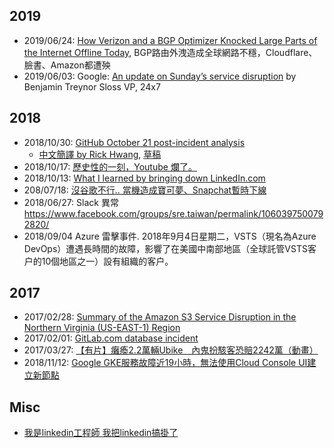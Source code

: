 

## 2019

* 2019/06/24: [How Verizon and a BGP Optimizer Knocked Large Parts of the Internet Offline Today](https://blog.cloudflare.com/how-verizon-and-a-bgp-optimizer-knocked-large-parts-of-the-internet-offline-today/), BGP路由外洩造成全球網路不穩，Cloudflare、臉書、Amazon都遭殃[](https://www.ithome.com.tw/news/131459)
* 2019/06/03: Google: [An update on Sunday’s service disruption](https://cloud.google.com/blog/topics/inside-google-cloud/an-update-on-sundays-service-disruption) by Benjamin Treynor Sloss
VP, 24x7

## 2018

* 2018/10/30: [GitHub October 21 post-incident analysis](https://blog.github.com/2018-10-30-oct21-post-incident-analysis/)
    * [中文簡譯 by Rick Hwang](https://rickhw.github.io/2019/06/05/DevOps/Github-Incident-Analysis/), [草稿](https://www.facebook.com/groups/sre.taiwan/permalink/1176448732521029/)
* 2018/10/17: [歷史性的一刻，Youtube 爛了。](https://www.facebook.com/groups/sre.taiwan/permalink/1164643200368249/)
* 2018/10/13: [What I learned by bringing down LinkedIn.com](https://venturebeat.com/2018/10/13/what-i-learned-by-bringing-down-linkedin-com/)
* 208/07/18: [沒谷歌不行.. 當機造成寶可夢、Snapchat暫時下線](https://news.cnyes.com/news/id/4167982)
* 2018/06/27: Slack 異常 https://www.facebook.com/groups/sre.taiwan/permalink/1060397500792820/
* 2018/09/04 Azure 雷擊事件. 2018年9月4日星期二，VSTS（現名為Azure DevOps）遭遇長時間的故障，影響了在美國中南部地區（全球託管VSTS客户的10個地區之一）設有組織的客户。


## 2017

* 2017/02/28: [Summary of the Amazon S3 Service Disruption in the Northern Virginia (US-EAST-1) Region](https://aws.amazon.com/cn/message/41926/)
* 2017/02/01: [GitLab.com database incident](https://about.gitlab.com/2017/02/01/gitlab-dot-com-database-incident/)
* 2017/03/27: [【有片】癱瘓2.2萬輛Ubike　內鬼扮駭客恐賠2242萬（動畫）](https://tw.appledaily.com/new/realtime/20170327/1085182/)
* 2018/11/12: [Google GKE服務故障近19小時，無法使用Cloud Console UI建立新節點](https://www.ithome.com.tw/news/126952)


## Misc

* [我是linkedin工程師 我把linkedin搞掛了](https://www.google.com/search?client=firefox-b&ei=7gPpW7u3O4qy8QWhirnQCA&ins=false&q=%E6%88%91%E6%98%AFlinkedin%E5%B7%A5%E7%A8%8B%E5%B8%AB+%E6%88%91%E6%8A%8Alinkedin%E6%90%9E%E6%8E%9B%E4%BA%86&oq=%E6%88%91%E6%98%AFlinkedin%E5%B7%A5%E7%A8%8B%E5%B8%AB+%E6%88%91%E6%8A%8Alinkedin%E6%90%9E%E6%8E%9B%E4%BA%86&gs_l=mobile-gws-wiz-serp.3...6597.17743..18570...4.0..4.441.4060.13j14j1j1j1......0....1.........30i10.u_p70_RXgww&fbclid=IwAR3x2S7hizzbyKUKehMF1oxJgasAeMjfVSaDMQ_rjMOmEaEeHG3pbdGdUcY#)
